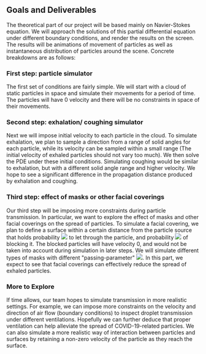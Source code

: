 ## Goals and Deliverables
The theoretical part of our project will be based mainly on Navier-Stokes equation. We will approach the solutions of this partial differential equation under different boundary conditions, and render the results on the screen. The results will be animations of movement of particles as well as instantaneous distribution of particles around the scene. Concrete breakdowns are as follows: 
### First step: particle simulator
The first set of conditions are fairly simple. We will start with a cloud of static particles in space and simulate their movements for a period of time. The particles will have 0 velocity and there will be no constraints in space of their movements.
### Second step: exhalation/ coughing simulator
Next we will impose initial velocity to each particle in the cloud. To simulate exhalation, we plan to sample a direction from a range of solid angles for each particle, while its velocity can be sampled within a small range (The initial velocity of exhaled particles should not vary too much). We then solve the PDE under these initial conditions. Simulating coughing would be similar to exhalation, but with a different solid angle range and higher velocity. We hope to see a significant difference in the propagation distance produced by exhalation and coughing. 
### Third step: effect of masks or other facial coverings
Our third step will be imposing more constraints during particle transmission. In particular, we want to explore the effect of masks and other facial coverings on the spread of particles. To simulate a facial covering, we plan to define a surface within a certain distance from the particle source that holds probability <img src="https://render.githubusercontent.com/render/math?math=p"> to let through the particle, and probability <img src="https://render.githubusercontent.com/render/math?math=1-p"> of blocking it. The blocked particles will have velocity 0, and would not be taken into account during simulation in later steps. We will simulate different types of masks with different "passing-parameter" <img src="https://render.githubusercontent.com/render/math?math=p">. In this part, we expect to see that facial coverings can effectively reduce the spread of exhaled particles. 
### More to Explore
If time allows, our team hopes to simulate transmission in more realistic settings. For example, we can impose more constraints on the velocity and direction of air flow (boundary conditions) to inspect droplet transmission under different ventilations. Hopefully we can further deduce that proper ventilation can help alleviate the spread of COVID-19-related particles. We can also simulate a more realistic way of interaction between particles and surfaces by retaining a non-zero velocity of the particle as they reach the surface. 
